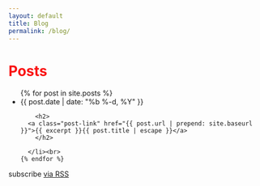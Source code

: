 ```yaml
---
layout: default
title: Blog
permalink: /blog/
---
```


<div class="home">

  <h1 class="page-heading" style="color: #F91414">Posts</h1>

  <ul class="post-list">
    {% for post in site.posts %}
      <li>
        <span class="post-meta">{{ post.date | date: "%b %-d, %Y" }}</span>

        <h2>
      <a class="post-link" href="{{ post.url | prepend: site.baseurl }}">{{ excerpt }}{{ post.title | escape }}</a>
        </h2>
	
      </li><br>
    {% endfor %}
  </ul>
  

  <p class="rss-subscribe">subscribe <a href="{{ "/feed.xml" | prepend: site.baseurl }}">via RSS</a></p>

</div>
